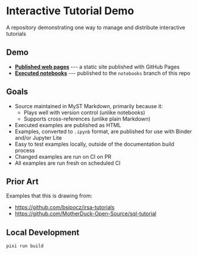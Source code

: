 # Interactive Tutorial Demo

A repository demonstrating one way to manage and distribute interactive tutorials

## Demo

- **[Published web pages](https://danielballan.github.io/interactive-tutorial-demo/)** --- a static site published with GitHub Pages
- **[Executed notebooks](https://github.com/danielballan/interactive-tutorial-demo/tree/notebooks)** --- published to the `notebooks` branch of this repo

## Goals

- Source maintained in MyST Markdown, primarily because it:
  - Plays well with version control (unlike notebooks)
  - Supports cross-references (unlike plain Markdown)
- Executed examples are published as HTML
- Examples, converted to `.ipynb` format, are published for use with Binder and/or Jupyter Lite
- Easy to test examples locally, outside of the documentation build process
- Changed examples are run on CI on PR
- All examples are run fresh on scheduled CI

## Prior Art

Examples that this is drawing from:

- https://github.com/bsipocz/irsa-tutorials
- https://github.com/MotherDuck-Open-Source/sql-tutorial

## Local Development

```
pixi run build
```
